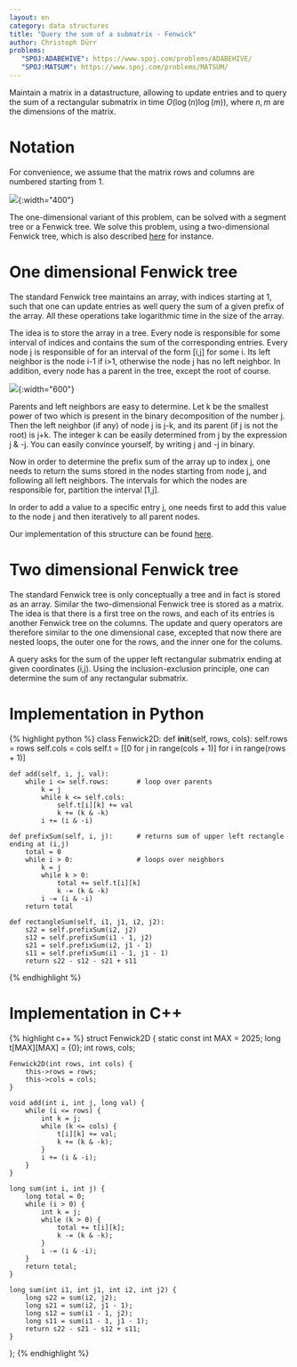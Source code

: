 ```yaml
---
layout: en
category: data structures
title: "Query the sum of a submatrix - Fenwick"
author: Christoph Dürr
problems:
   "SPOJ:ADABEHIVE": https://www.spoj.com/problems/ADABEHIVE/
   "SPOJ:MATSUM": https://www.spoj.com/problems/MATSUM/
---
```


Maintain a matrix in a datastructure, allowing to update entries and to query the sum of a rectangular submatrix in time $O(\log(n)\log(m))$, where $n,m$ are the dimensions of the matrix.


# Notation

For convenience, we assume that the matrix rows and columns are numbered starting from 1.

![]({{site.images}}fenwick2d-matrix.png){:width="400"}

The one-dimensional variant of this problem, can be solved with a segment tree or a Fenwick tree. We solve this problem, using a two-dimensional Fenwick tree, which is also described [here](https://www.geeksforgeeks.org/two-dimensional-binary-indexed-tree-or-fenwick-tree/) for instance.


# One dimensional Fenwick tree

The standard Fenwick tree maintains an array, with indices starting at 1, such that one can update entries as well query the sum of a given prefix of the array.  All these operations take logarithmic time in the size of the array.

The idea is to store the array in a tree. Every node is responsible for some interval of indices and contains the sum of the corresponding entries.  Every node j is responsible of for an interval of the form [i,j] for some i. Its left neighbor  is the node i-1 if i>1, otherwise the node j has no left neighbor.  In addition, every node has a parent in the tree, except the root of course.

![]({{site.images}}fenwick2d-array.png){:width="600"}

Parents and left neighbors are easy to determine. Let k be the smallest power of two which is present in the binary decomposition of the number j. Then the left neighbor (if any) of node j is j-k, and its parent (if j is not the root) is j+k.  The integer k can be easily determined from j by the expression j & -j.  You can easily convince yourself, by writing j and -j in binary.

Now in order to determine the prefix sum of the array up to index j, one needs to return the sums stored in the nodes starting from node j, and following all left neighbors.  The intervals for which the nodes are responsible for,  partition the interval [1,j].

In order to add a value to a specific entry j, one needs first to add this value to the node j and then iteratively to all parent nodes.

Our implementation of this structure can be found [here](https://jilljenn.github.io/tryalgo/_modules/tryalgo/fenwick.html).

# Two dimensional Fenwick tree

The standard  Fenwick tree is only conceptually a tree and  in fact is stored as an array. Similar the two-dimensional Fenwick tree is stored as a matrix.  The idea is that there is a first tree on the rows, and each of its entries is another Fenwick tree on the columns.
The update and query operators are therefore similar to the one dimensional case, excepted that now there are nested loops, the outer one for the rows, and the inner one for the colums.

A query asks for the sum of the upper left rectangular submatrix ending at given coordinates (i,j).  Using the inclusion-exclusion principle, one can determine the sum of any rectangular submatrix.

# Implementation in Python

{% highlight python %}
class Fenwick2D:
    def __init__(self, rows, cols):
        self.rows = rows
        self.cols = cols
        self.t = [[0 for j in range(cols + 1)] for i in range(rows + 1)]

    def add(self, i, j, val):
        while i <= self.rows:       # loop over parents
            k = j
            while k <= self.cols:
                self.t[i][k] += val
                k += (k & -k)
            i += (i & -i)
    
    def prefixSum(self, i, j):      # returns sum of upper left rectangle ending at (i,j)
        total = 0
        while i > 0:                # loops over neighbors
            k = j
            while k > 0:
                total += self.t[i][k]
                k -= (k & -k)
            i -= (i & -i)          
        return total

    def rectangleSum(self, i1, j1, i2, j2):
        s22 = self.prefixSum(i2, j2)
        s12 = self.prefixSum(i1 - 1, j2)
        s21 = self.prefixSum(i2, j1 - 1)
        s11 = self.prefixSum(i1 - 1, j1 - 1)
        return s22 - s12 - s21 + s11
{% endhighlight %}

# Implementation in C++

{% highlight c++ %}
struct Fenwick2D {
    static const int MAX = 2025;
    long t[MAX][MAX] = {0};
    int rows, cols;

    Fenwick2D(int rows, int cols) {
        this->rows = rows;
        this->cols = cols;
    }

    void add(int i, int j, long val) {
        while (i <= rows) {
            int k = j;
            while (k <= cols) {
                t[i][k] += val;
                k += (k & -k);
            }
            i += (i & -i);
        }
    } 

    long sum(int i, int j) {
        long total = 0;
        while (i > 0) {
            int k = j;
            while (k > 0) {
                total += t[i][k];
                k -= (k & -k);
            }
            i -= (i & -i);
        }
        return total;
    }

    long sum(int i1, int j1, int i2, int j2) {
        long s22 = sum(i2, j2);
        long s21 = sum(i2, j1 - 1);
        long s12 = sum(i1 - 1, j2);
        long s11 = sum(i1 - 1, j1 - 1);
        return s22 - s21 - s12 + s11;
    }
};
{% endhighlight %}
